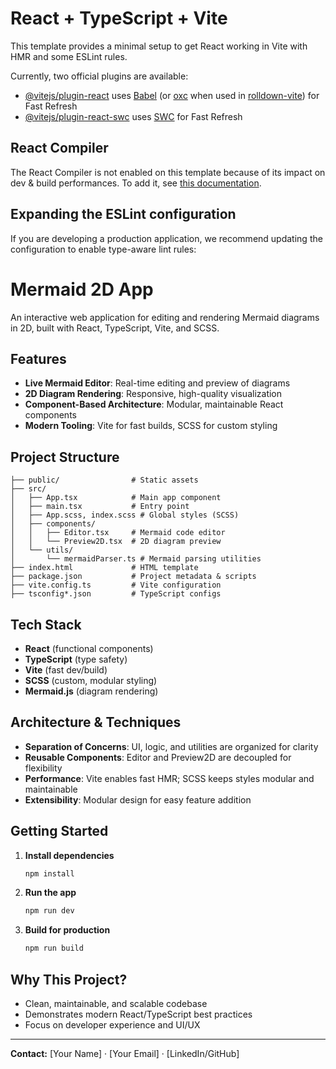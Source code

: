 # React + TypeScript + Vite

This template provides a minimal setup to get React working in Vite with HMR and some ESLint rules.

Currently, two official plugins are available:

- [@vitejs/plugin-react](https://github.com/vitejs/vite-plugin-react/blob/main/packages/plugin-react) uses [Babel](https://babeljs.io/) (or [oxc](https://oxc.rs) when used in [rolldown-vite](https://vite.dev/guide/rolldown)) for Fast Refresh
- [@vitejs/plugin-react-swc](https://github.com/vitejs/vite-plugin-react/blob/main/packages/plugin-react-swc) uses [SWC](https://swc.rs/) for Fast Refresh

## React Compiler

The React Compiler is not enabled on this template because of its impact on dev & build performances. To add it, see [this documentation](https://react.dev/learn/react-compiler/installation).

## Expanding the ESLint configuration

If you are developing a production application, we recommend updating the configuration to enable type-aware lint rules:
# Mermaid 2D App

An interactive web application for editing and rendering Mermaid diagrams in 2D, built with React, TypeScript, Vite, and SCSS.

## Features
- **Live Mermaid Editor**: Real-time editing and preview of diagrams
- **2D Diagram Rendering**: Responsive, high-quality visualization
- **Component-Based Architecture**: Modular, maintainable React components
- **Modern Tooling**: Vite for fast builds, SCSS for custom styling

## Project Structure
```
├── public/                # Static assets
├── src/
│   ├── App.tsx            # Main app component
│   ├── main.tsx           # Entry point
│   ├── App.scss, index.scss # Global styles (SCSS)
│   ├── components/
│   │   ├── Editor.tsx     # Mermaid code editor
│   │   └── Preview2D.tsx  # 2D diagram preview
│   └── utils/
│       └── mermaidParser.ts # Mermaid parsing utilities
├── index.html             # HTML template
├── package.json           # Project metadata & scripts
├── vite.config.ts         # Vite configuration
├── tsconfig*.json         # TypeScript configs
```

## Tech Stack
- **React** (functional components)
- **TypeScript** (type safety)
- **Vite** (fast dev/build)
- **SCSS** (custom, modular styling)
- **Mermaid.js** (diagram rendering)

## Architecture & Techniques
- **Separation of Concerns**: UI, logic, and utilities are organized for clarity
- **Reusable Components**: Editor and Preview2D are decoupled for flexibility
- **Performance**: Vite enables fast HMR; SCSS keeps styles modular and maintainable
- **Extensibility**: Modular design for easy feature addition

## Getting Started
1. **Install dependencies**
   ```sh
   npm install
   ```
2. **Run the app**
   ```sh
   npm run dev
   ```
3. **Build for production**
   ```sh
   npm run build
   ```

## Why This Project?
- Clean, maintainable, and scalable codebase
- Demonstrates modern React/TypeScript best practices
- Focus on developer experience and UI/UX

---
**Contact:** [Your Name] · [Your Email] · [LinkedIn/GitHub]
